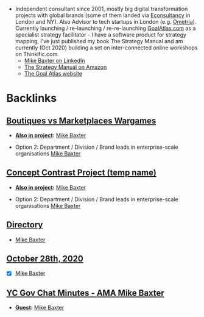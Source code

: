 - Independent consultant since 2001, mostly big digital transformation projects with global brands (some of them landed via [Econsultancy](https://econsultancy.com) in London and NY). Also Advisor to tech startups in London (e.g. [Ometria](https://Ometria.com)). Currently launching / re-launching / re-re-launching [GoalAtlas.com](https://goalatlas.com) as a specialist strategy facilitator - I have a software product for strategy mapping, I've just published my book The Strategy Manual and am currently (Oct 2020) building a set on inter-connected online workshops on Thinkific.com.
    - [Mike Baxter on LinkedIn](https://www.linkedin.com/in/mikebaxter/)
    - [The Strategy Manual on Amazon](https://www.amazon.com/dp/B08K4K2Z8H)
    - [The Goal Atlas website](https://goalatlas.com)

# Backlinks
## [Boutiques vs Marketplaces Wargames](<Boutiques vs Marketplaces Wargames.md>)
- **[Also in project](<Also in project.md>):** [Mike Baxter](<Mike Baxter.md>)

- Option 2: Department / Division / Brand leads in enterprise-scale organisations [Mike Baxter](<Mike Baxter.md>)

## [Concept Contrast Project (temp name)](<Concept Contrast Project (temp name).md>)
- **[Also in project](<Also in project.md>):** [Mike Baxter](<Mike Baxter.md>)

- Option 2: Department / Division / Brand leads in enterprise-scale organisations [Mike Baxter](<Mike Baxter.md>)

## [Directory](<Directory.md>)
- [Mike Baxter](<Mike Baxter.md>)

## [October 28th, 2020](<October 28th, 2020.md>)
- [x] [Mike Baxter](<Mike Baxter.md>)

## [YC Gov Chat Minutes - AMA Mike Baxter](<YC Gov Chat Minutes - AMA Mike Baxter.md>)
- **[Guest](<Guest.md>):** [Mike Baxter](<Mike Baxter.md>)

